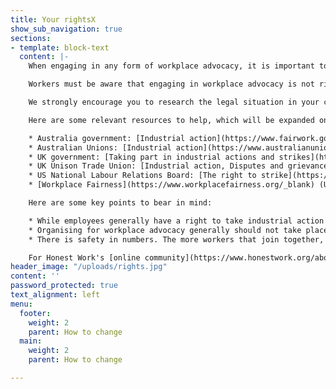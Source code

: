 ```yaml
---
title: Your rightsX
show_sub_navigation: true
sections:
- template: block-text
  content: |-
    When engaging in any form of workplace advocacy, it is important to be aware of your rights, the scope of activities that are legally protected and how to minimise the risks you face by speaking up, and what to do in the case of retaliation by your employer.

    Workers must be aware that engaging in workplace advocacy is not risk-free. Participating in strikes or walkouts in particular are only protected under particular circumstances. While the right to strike is an internationally recognised human right, not all countries' legal systems grant striking workers decent protections, and many of those that do require specific procedures to be followed.

    We strongly encourage you to research the legal situation in your country or jurisdiction, which can vary enormously.

    Here are some relevant resources to help, which will be expanded on over time:

    * Australia government: [Industrial action](https://www.fairwork.gov.au/how-we-will-help/templates-and-guides/fact-sheets/rights-and-obligations/industrial-action)
    * Australian Unions: [Industrial action](https://www.australianunions.org.au/industrial_action_factsheet#:\~:text=In%20Australia%20today%20industrial%20action,union%20and%20change%20the%20rules.)
    * UK government: [Taking part in industrial actions and strikes](https://www.gov.uk/industrial-action-strikes/your-employment-rights-during-industrial-action)
    * UK Unison Trade Union: [Industrial action, Disputes and grievances](https://www.unison.org.uk/get-help/knowledge/disputes-grievances/industrial-action/)
    * US National Labour Relations Board: [The right to strike](https://www.nlrb.gov/strikes)
    * [Workplace Fairness](https://www.workplacefairness.org/_blank) (US)

    Here are some key points to bear in mind:

    * While employees generally have a right to take industrial action on matters related to the terms and conditions of their employment provided that the correct procedures have been followed, there is no evidence that this right would extend to advocacy relating to the environmental and social practices of their employer. This is an emerging area and should not be considered traditional “industrial action”, and so caution should be exercised when choosing the tactics to engage companies.
    * Organising for workplace advocacy generally should not take place during company time, on company property or using company equipment or email addresses.
    * There is safety in numbers. The more workers that join together, the more protected you will be (and the more likely you will be to achieve the aims of your campaign). The most common way of banding together with workers at your company and beyond is by joining a trade union.

    For Honest Work's [online community](https://www.honestwork.org/about/how-it-works/), security is paramount. We will privately verify new members' identities to ensure that we are preserving a ‘workers only’ space, while preserving anonymity.
header_image: "/uploads/rights.jpg"
content: ''
password_protected: true
text_alignment: left
menu:
  footer:
    weight: 2
    parent: How to change
  main:
    weight: 2
    parent: How to change

---
```

